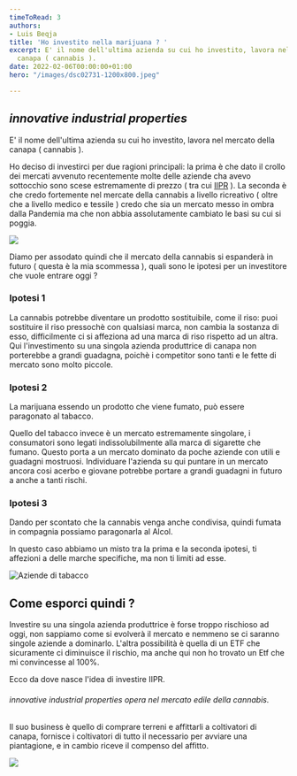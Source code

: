 ```yaml
---
timeToRead: 3
authors:
- Luis Beqja
title: 'Ho investito nella marijuana ? '
excerpt: E' il nome dell'ultima azienda su cui ho investito, lavora nel mercato della
  canapa ( cannabis ).
date: 2022-02-06T00:00:00+01:00
hero: "/images/dsc02731-1200x800.jpeg"

---
```

## _innovative industrial properties_

E' il nome dell'ultima azienda su cui ho investito, lavora nel mercato della canapa ( cannabis ).

Ho deciso di investirci per due ragioni principali: la prima è che dato il crollo dei mercati avvenuto recentemente molte delle aziende cha avevo sottocchio sono scese estremamente di prezzo ( tra cui [IIPR](https://www.google.com/search?sxsrf=APq-WBs1jgeBIljJCaD70dyVMjqSos11sg:1644164660304&q=NYSE:+IIPR&stick=H4sIAAAAAAAAAONgecRowS3w8sc9YSn9SWtOXmPU5OIKzsgvd80rySypFJLmYoOyBKX4uXj10_UNDZOLiwzKygyNeBaxcvlFBrtaKXh6BgQBAFnylY9KAAAA&sa=X&ved=2ahUKEwj23J3Uvuv1AhWx57sIHXBTAd4QsRV6BAgwEAM&cshid=1644164884384848) ). La seconda è che credo fortemente nel mercate della cannabis a livello ricreativo ( oltre che a livello medico e tessile ) credo che sia un mercato messo in ombra dalla Pandemia ma che non abbia assolutamente cambiato le basi su cui si poggia.

![](/images/screenshot-2022-02-06-at-17-30-55.png)

Diamo per assodato quindi che il mercato della cannabis si espanderà in futuro ( questa è la mia scommessa ), quali sono le ipotesi per un investitore che vuole entrare oggi ?

### Ipotesi 1

La cannabis potrebbe diventare un prodotto sostituibile, come il riso: puoi sostituire il riso pressochè con qualsiasi marca, non cambia la sostanza di esso, difficilmente ci si affeziona ad una marca di riso rispetto ad un altra. Qui l'investimento su una singola azienda produttrice di canapa non porterebbe a grandi guadagna, poichè i competitor sono tanti e le fette di mercato sono molto piccole.

### Ipotesi 2

La marijuana essendo un prodotto che viene fumato, può essere paragonato al tabacco.

Quello del tabacco invece è un mercato estremamente singolare, i consumatori sono legati indissolubilmente alla marca di sigarette che fumano. Questo porta a un mercato dominato da poche aziende con utili e guadagni mostruosi. Individuare l'azienda su qui puntare in un mercato ancora cosi acerbo e giovane potrebbe portare a grandi guadagni in futuro a anche a tanti rischi.

### Ipotesi 3

Dando per scontato che la cannabis venga anche condivisa, quindi fumata in compagnia possiamo paragonarla al Alcol.

In questo caso abbiamo un misto tra la prima e la seconda ipotesi, ti affezioni a delle marche specifiche, ma non ti limiti ad esse.

![](/images/screenshot-2022-02-06-at-17-47-21.png "Aziende di tabacco")

## Come esporci quindi ?

Investire su una singola azienda produttrice è forse troppo rischioso ad oggi, non sappiamo come si evolverà il mercato e nemmeno se ci saranno singole aziende a dominarlo. L'altra possibilità è quella di un ETF che sicuramente ci diminuisce il rischio, ma anche qui non ho trovato un Etf che mi convincesse al 100%.

Ecco da dove nasce l'idea di investire IIPR.

###### _innovative industrial properties_ opera nel mercato edile della cannabis.

Il suo business è quello di comprare terreni e affittarli a coltivatori di canapa, fornisce i coltivatori di tutto il necessario per avviare una piantagione, e in cambio riceve il compenso  del affitto.

![](/images/screenshot-2022-02-06-at-18-23-09.png)